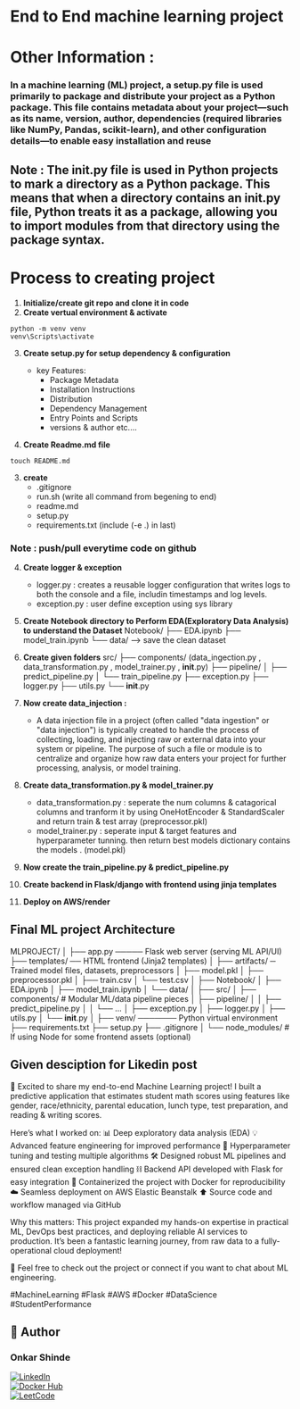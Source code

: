 # End to End machine learning project

# Other Information : 
### In a machine learning (ML) project, a setup.py file is used primarily to package and distribute your project as a Python package. This file contains metadata about your project—such as its name, version, author, dependencies (required libraries like NumPy, Pandas, scikit-learn), and other configuration details—to enable easy installation and reuse

## Note : The __init__.py file is used in Python projects to mark a directory as a Python package. This means that when a directory contains an __init__.py file, Python treats it as a package, allowing you to import modules from that directory using the package syntax.

# Process to creating project
1. **Initialize/create git repo and clone it in code**
2. **Create vertual environment & activate**
```
python -m venv venv
venv\Scripts\activate
```
3. **Create setup.py for setup dependency & configuration**
    - key Features:
      - Package Metadata
      - Installation Instructions
      - Distribution
      - Dependency Management
      - Entry Points and Scripts
      - versions & author    etc....

4. **Create Readme.md file**
```
touch README.md
```

3. **create**
    - .gitignore
    - run.sh (write all command from begening to end)
    - readme.md
    - setup.py 
    - requirements.txt (include (-e .) in last)
### Note : push/pull everytime code on github

4. **Create logger & exception**
    - logger.py : creates a reusable logger configuration that writes logs to both the console and a file, includin 
                  timestamps and log levels.
    - exception.py : user define exception using sys library

5. **Create Notebook directory to Perform EDA(Exploratory Data Analysis) to understand the Dataset**
    Notebook/
        ├── EDA.ipynb
        ├── model_train.ipynb
        └── data/               --> save the clean dataset

6. **Create given folders**
    src/
    ├── components/ (data_ingection.py , data_transformation.py , model_trainer.py , __init__.py)
    ├── pipeline/
    │     ├── predict_pipeline.py
    │     └── train_pipeline.py
    ├── exception.py
    ├── logger.py
    ├── utils.py
    └── __init__.py

7. **Now create data_injection :** 
    - A data injection file in a project (often called "data ingestion" or "data injection") is typically created to handle the process of collecting, loading, and injecting raw or external data into your system or pipeline. The purpose of such a file or module is to centralize and organize how raw data enters your project for further processing, analysis, or model training.

8. **Create data_transformation.py & model_trainer.py**
    - data_transformation.py : seperate the num columns & catagorical columns and tranform it by using OneHotEncoder & StandardScaler and return train & test array (preprocessor.pkl)
    - model_trainer.py : seperate input & target features and hyperparameter tunning. then return best models dictionary contains the models . (model.pkl)
9. **Now create the train_pipeline.py & predict_pipeline.py**
10. **Create backend in Flask/django with frontend using jinja templates** 
11. **Deploy on AWS/render**

## Final ML project Architecture

MLPROJECT/
│
├── app.py ───── Flask web server (serving ML API/UI)
├── templates/ ── HTML frontend (Jinja2 templates)
│
├── artifacts/ ─ Trained model files, datasets, preprocessors
│     ├── model.pkl
│     ├── preprocessor.pkl
│     ├── train.csv
│     └── test.csv
│
├── Notebook/
│     ├── EDA.ipynb
│     ├── model_train.ipynb
│     └── data/
│
├── src/
│    ├── components/  # Modular ML/data pipeline pieces
│    ├── pipeline/
│    │     ├── predict_pipeline.py
│    │     └── ...
│    ├── exception.py
│    ├── logger.py
│    ├── utils.py
│    └── __init__.py
│
├── venv/ ─────── Python virtual environment
├── requirements.txt
├── setup.py
├── .gitignore
│
└── node_modules/  # If using Node for some frontend assets (optional)

## Given desciption for Likedin post

🚀 Excited to share my end-to-end Machine Learning project!
I built a predictive application that estimates student math scores using features like gender, race/ethnicity, parental education, lunch type, test preparation, and reading & writing scores.

Here’s what I worked on:
📊 Deep exploratory data analysis (EDA)
💡 Advanced feature engineering for improved performance
🔧 Hyperparameter tuning and testing multiple algorithms
🛠️ Designed robust ML pipelines and ensured clean exception handling
⛓️ Backend API developed with Flask for easy integration
🐳 Containerized the project with Docker for reproducibility
☁️ Seamless deployment on AWS Elastic Beanstalk
⬆️ Source code and workflow managed via GitHub

Why this matters:
This project expanded my hands-on expertise in practical ML, DevOps best practices, and deploying reliable AI services to production.
It’s been a fantastic learning journey, from raw data to a fully-operational cloud deployment!

🔗 Feel free to check out the project or connect if you want to chat about ML engineering.

#MachineLearning #Flask #AWS #Docker #DataScience #StudentPerformance

## 👤 Author

### Onkar Shinde

[![LinkedIn](https://img.shields.io/badge/LinkedIn-Profile-blue)](https://www.linkedin.com/in/onkarshinde77)  
[![Docker Hub](https://img.shields.io/badge/DockerHub-Profile-blue)](https://hub.docker.com/repository/docker/onkarshinde77/mlproject/general)  
[![LeetCode](https://img.shields.io/badge/LeetCode-Profile-orange)](https://leetcode.com/onkarshinde77)

